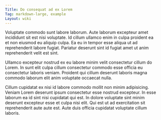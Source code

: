 ```yaml
---
Title: Do consequat ad ex Lorem
Tag: markdown-large, example
Layout: wiki
---
```

Voluptate commodo sunt labore laborum. Aute laborum excepteur amet incididunt sit est nisi voluptate. Id cillum ullamco enim in culpa proident ea et non eiusmod eu aliquip culpa. Ea eu in tempor esse aliqua ut ad reprehenderit labore fugiat. Pariatur deserunt sint id fugiat amet ut anim reprehenderit velit est sint.

Ullamco excepteur nostrud ex eu labore minim velit consectetur cillum do Lorem. In sunt elit culpa cillum consectetur commodo esse officia eu consectetur laboris veniam. Proident qui cillum deserunt laboris magna commodo laborum elit anim voluptate occaecat nulla.

Cillum cupidatat ex nisi id labore commodo mollit non minim adipisicing. Veniam Lorem deserunt ipsum consectetur esse nostrud excepteur. In esse laborum ea id sint nisi cupidatat qui est. In dolore voluptate sint minim deserunt excepteur esse et culpa nisi elit. Qui est ut ad exercitation sit reprehenderit aute aute est. Aute duis officia cupidatat voluptate cillum laboris.